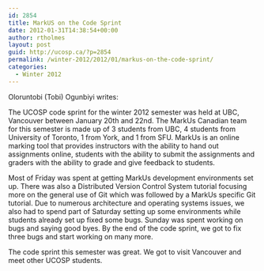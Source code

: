 ```yaml
---
id: 2854
title: MarkUS on the Code Sprint
date: 2012-01-31T14:38:54+00:00
author: rtholmes
layout: post
guid: http://ucosp.ca/?p=2854
permalink: /winter-2012/2012/01/markus-on-the-code-sprint/
categories:
  - Winter 2012
---
```

Oloruntobi (Tobi) Ogunbiyi writes:

The UCOSP code sprint for the winter 2012 semester was held at UBC, Vancouver between January 20th and 22nd. The MarkUs Canadian team for this semester is made up of 3 students from UBC, 4 students from University of Toronto, 1 from York, and 1 from SFU. MarkUs is an online marking tool that provides instructors with the ability to hand out assignments online, students with the ability to submit the assignments and graders with the ability to grade and give feedback to students.

Most of Friday was spent at getting MarkUs development environments set up. There was also a Distributed Version Control System tutorial focusing more on the general use of Git which was followed by a MarkUs specific Git tutorial. Due to numerous architecture and operating systems issues, we also had to spend part of Saturday setting up some environments while students already set up fixed some bugs. Sunday was spent working on bugs and saying good byes. By the end of the code sprint, we got to fix three bugs and start working on many more.

The code sprint this semester was great. We got to visit Vancouver and meet other UCOSP students.